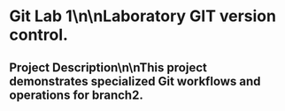 # Git Lab 1\n\nLaboratory GIT version control.

## Project Description\n\nThis project demonstrates specialized Git workflows and operations for branch2.